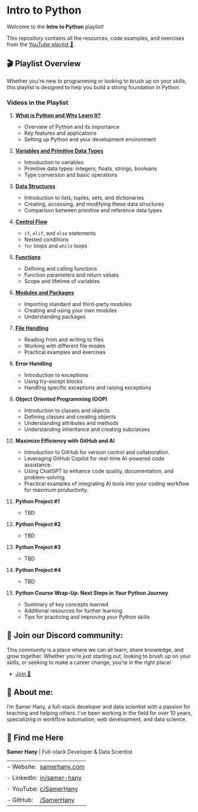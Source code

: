 # Intro to Python

Welcome to the **Intro to Python** playlist!

This repository contains all the resources, code examples, and exercises from the [YouTube playlist 🔗](https://www.youtube.com/playlist?list=PLV57UHaznOBloZAvTazMzaFUkEl2EygNG).

## 🎬 Playlist Overview

Whether you're new to programming or looking to brush up on your skills, this playlist is designed to help you build a strong foundation in Python.

### Videos in the Playlist

1. **[What is Python and Why Learn It?](https://www.youtube.com/watch?v=DFEz-CglTRs&list=PLV57UHaznOBloZAvTazMzaFUkEl2EygNG&index=1)**

   - Overview of Python and its importance
   - Key features and applications
   - Setting up Python and your development environment

2. **[Variables and Primitive Data Types](https://www.youtube.com/watch?v=QFtxPzXHeUk&list=PLV57UHaznOBloZAvTazMzaFUkEl2EygNG&index=2)**

   - Introduction to variables
   - Primitive data types: integers, floats, strings, booleans
   - Type conversion and basic operations

3. **[Data Structures](https://www.youtube.com/watch?v=QFtxPzXHeUk&list=PLV57UHaznOBloZAvTazMzaFUkEl2EygNG&index=3)**

   - Introduction to lists, tuples, sets, and dictionaries
   - Creating, accessing, and modifying these data structures
   - Comparison between primitive and reference data types

4. **[Control Flow](https://www.youtube.com/watch?v=QFtxPzXHeUk&list=PLV57UHaznOBloZAvTazMzaFUkEl2EygNG&index=4)**

   - `if`, `elif`, and `else` statements
   - Nested conditions
   - `for` loops and `while` loops

5. **[Functions](https://www.youtube.com/watch?v=QFtxPzXHeUk&list=PLV57UHaznOBloZAvTazMzaFUkEl2EygNG&index=5)**

   - Defining and calling functions
   - Function parameters and return values
   - Scope and lifetime of variables

6. **[Modules and Packages](https://www.youtube.com/watch?v=QFtxPzXHeUk&list=PLV57UHaznOBloZAvTazMzaFUkEl2EygNG&index=6)**

   - Importing standard and third-party modules
   - Creating and using your own modules
   - Understanding packages

7. **[File Handling](https://www.youtube.com/watch?v=QFtxPzXHeUk&list=PLV57UHaznOBloZAvTazMzaFUkEl2EygNG&index=7)**

   - Reading from and writing to files
   - Working with different file modes
   - Practical examples and exercises

8. **Error Handling**

   - Introduction to exceptions
   - Using try-except blocks
   - Handling specific exceptions and raising exceptions

9. **Object Oriented Programming (OOP)**

   - Introduction to classes and objects
   - Defining classes and creating objects
   - Understanding attributes and methods
   - Understanding inheritance and creating subclasses

10. **Maximize Efficiency with GitHub and AI**

    - Introduction to GitHub for version control and collaboration.
    - Leveraging GitHub Copilot for real-time AI-powered code assistance.
    - Using ChatGPT to enhance code quality, documentation, and problem-solving.
    - Practical examples of integrating AI tools into your coding workflow for maximum productivity.

11. **Python Project #1**

    - TBD

12. **Python Project #2**

    - TBD

13. **Python Project #3**

    - TBD

14. **Python Project #4**

    - TBD

15. **Python Course Wrap-Up: Next Steps in Your Python Journey**
    - Summary of key concepts learned
    - Additional resources for further learning
    - Tips for practicing and improving your Python skills

## 🤝 Join our Discord community:

This community is a place where we can all learn, share knowledge, and grow together. Whether you’re just starting out, looking to brush up on your skills, or seeking to make a career change, you’re in the right place!

- [Join 🔗](https://discord.gg/7ZzmGWQR)

## 👀 About me:

I’m Samer Hany, a full-stack developer and data scientist with a passion for teaching and helping others. I’ve been working in the field for over 10 years, specializing in workflow automation, web development, and data science.

## 🔗 Find me Here

**Samer Hany** | Full-stack Developer & Data Scientist

<table style="border:none;">
  <tr>
    <td style="padding: 5px 0; border:none;">- Website:</td>
    <td style="padding: 5px; border:none;"><a href="https://samerhany.com">samerhany.com</a></td>
  </tr>
  <tr>
    <td style="padding: 5px 0; border:none;">- LinkedIn:</td>
    <td style="padding: 5px; border:none;"><a href="https://linkedin.com/in/samer-hany">in/samer-hany</a></td>
  </tr>
  <tr>
    <td style="padding: 5px 0; border:none;">- YouTube:</td>
    <td style="padding: 5px; border:none;"><a href="https://www.youtube.com/@SamerHany">c/SamerHany</a></td>
  </tr>
  <tr>
    <td style="padding: 5px 0; border:none;">- GitHub:</td>
    <td style="padding: 5px; border:none;"><a href="https://github.com/SamerHany">/SamerHany</a></td>
  </tr>
</table>
